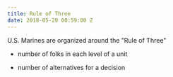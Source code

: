 ```yaml
---
title: Rule of Three
date: 2018-05-20 00:59:00 Z
---
```


U.S. Marines are organized around the "Rule of Three" 

- number of folks in each level of a unit

- number of alternatives for a decision